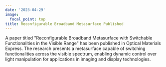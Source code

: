 ```yaml
---
date: '2023-04-29'
image:
  focal_point: top
title: Reconfigurable Broadband Metasurface Published
---
```


A paper titled "Reconfigurable Broadband Metasurface with Switchable Functionalities in the Visible Range" has been published in Optical Materials Express. The research presents a metasurface capable of switching functionalities across the visible spectrum, enabling dynamic control over light manipulation for applications in imaging and display technologies.

<!--more-->
